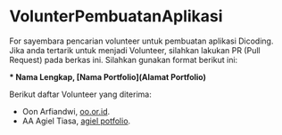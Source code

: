 # VolunterPembuatanAplikasi
For sayembara pencarian volunteer untuk pembuatan aplikasi Dicoding. Jika anda tertarik untuk menjadi Volunteer, silahkan lakukan PR (Pull Request) pada berkas ini. Silahkan gunakan format berikut ini:

**\* Nama Lengkap, [Nama Portfolio](Alamat Portfolio)**

Berikut daftar Volunteer yang diterima:
* Oon Arfiandwi, [oo.or.id](https://oo.or.id).
* AA Agiel Tiasa, [agiel potfolio](https://github.com/AAAgielTiasa).
